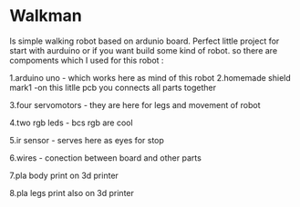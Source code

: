 # Walkman 
Is simple walking robot based on ardunio board. Perfect little project for start with aurduino or if you want build some kind of robot.
so there are compoments which I used for this robot :

1.arduino uno - which works here as mind of this robot 
2.homemade shield mark1 -on this litlle pcb you connects all parts together

3.four servomotors - they are here for legs and movement of robot 

4.two rgb leds - bcs rgb are cool   

5.ir sensor - serves here as eyes for stop 

6.wires - conection between board and other parts 

7.pla body print on 3d printer 

8.pla legs print also on 3d printer 

